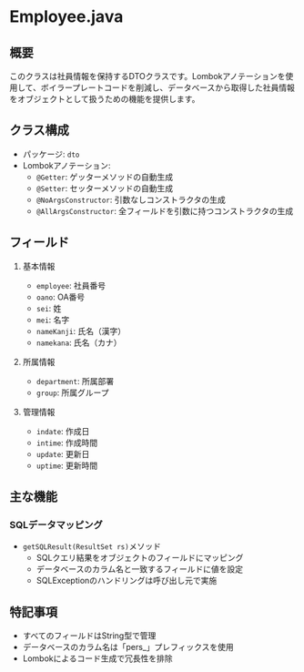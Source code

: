 # Employee.java

## 概要
このクラスは社員情報を保持するDTOクラスです。Lombokアノテーションを使用して、ボイラープレートコードを削減し、データベースから取得した社員情報をオブジェクトとして扱うための機能を提供します。

## クラス構成
- パッケージ: `dto`
- Lombokアノテーション:
  - `@Getter`: ゲッターメソッドの自動生成
  - `@Setter`: セッターメソッドの自動生成
  - `@NoArgsConstructor`: 引数なしコンストラクタの生成
  - `@AllArgsConstructor`: 全フィールドを引数に持つコンストラクタの生成

## フィールド
1. 基本情報
   - `employee`: 社員番号
   - `oano`: OA番号
   - `sei`: 姓
   - `mei`: 名字
   - `nameKanji`: 氏名（漢字）
   - `namekana`: 氏名（カナ）

2. 所属情報
   - `department`: 所属部署
   - `group`: 所属グループ

3. 管理情報
   - `indate`: 作成日
   - `intime`: 作成時間
   - `update`: 更新日
   - `uptime`: 更新時間

## 主な機能

### SQLデータマッピング
- `getSQLResult(ResultSet rs)`メソッド
  - SQLクエリ結果をオブジェクトのフィールドにマッピング
  - データベースのカラム名と一致するフィールドに値を設定
  - SQLExceptionのハンドリングは呼び出し元で実施

## 特記事項
- すべてのフィールドはString型で管理
- データベースのカラム名は「pers_」プレフィックスを使用
- Lombokによるコード生成で冗長性を排除
